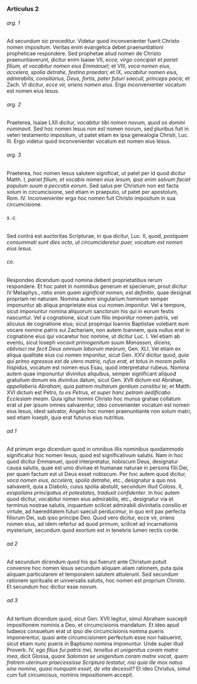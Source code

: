 ### Articulus 2

###### arg. 1
Ad secundum sic proceditur. Videtur quod inconvenienter fuerit Christo nomen impositum. Veritas enim evangelica debet praenuntiationi propheticae respondere. Sed prophetae aliud nomen de Christo praenuntiaverunt, dicitur enim Isaiae VII, *ecce, virgo concipiet et pariet filium, et vocabitur nomen eius Emmanuel*; et VIII, *voca nomen eius, accelera, spolia detrahe, festina praedari*; et IX, *vocabitur nomen eius, admirabilis, consiliarius, Deus, fortis, pater futuri saeculi, princeps pacis*; et Zach. VI dicitur, *ecce vir, oriens nomen eius*. Ergo inconvenienter vocatum est nomen eius Iesus.

###### arg. 2
Praeterea, Isaiae LXII dicitur, *vocabitur tibi nomen novum, quod os domini nominavit*. Sed hoc nomen Iesus non est nomen novum, sed pluribus fuit in veteri testamento impositum, ut patet etiam ex ipsa genealogia Christi, Luc. III. Ergo videtur quod inconvenienter vocatum est nomen eius Iesus.

###### arg. 3
Praeterea, hoc nomen Iesus salutem significat, ut patet per id quod dicitur Matth. I, *pariet filium, et vocabis nomen eius Iesum, ipse enim salvum faciet populum suum a peccatis eorum*. Sed salus per Christum non est facta solum in circumcisione, sed etiam in praeputio, ut patet per apostolum, Rom. IV. Inconvenienter ergo hoc nomen fuit Christo impositum in sua circumcisione.

###### s. c.
Sed contra est auctoritas Scripturae, in qua dicitur, Luc. II, quod, *postquam consummati sunt dies octo, ut circumcideretur puer, vocatum est nomen eius Iesus*.

###### co.
Respondeo dicendum quod nomina debent proprietatibus rerum respondere. Et hoc patet in nominibus generum et specierum, prout dicitur IV Metaphys., *ratio enim quam significat nomen, est definitio*, quae designat propriam rei naturam. Nomina autem singularium hominum semper imponuntur ab aliqua proprietate eius cui nomen imponitur. Vel a tempore, sicut imponuntur nomina aliquorum sanctorum his qui in eorum festis nascuntur. Vel a cognatione, sicut cum filio imponitur nomen patris, vel alicuius de cognatione eius; sicut propinqui Ioannis Baptistae volebant eum vocare nomine patris sui Zachariam, non autem Ioannem, quia nullus erat in cognatione eius qui vocaretur hoc nomine, ut dicitur Luc. I. Vel etiam ab eventu, sicut Ioseph *vocavit primogenitum suum Manassen, dicens, oblivisci me fecit Deus omnium laborum meorum*, Gen. XLI. Vel etiam ex aliqua qualitate eius cui nomen imponitur, sicut Gen. XXV dicitur quod, *quia qui primo egressus est de utero matris, rufus erat, et totus in morem pellis hispidus*, vocatum est nomen eius Esau, quod interpretatur rubeus. Nomina autem quae imponuntur divinitus aliquibus, semper significant aliquod gratuitum donum eis divinitus datum, sicut Gen. XVII dictum est Abrahae, *appellaberis Abraham, quia patrem multarum gentium constitui te*; et Matth. XVI dictum est Petro, *tu es Petrus, et super hanc petram aedificabo Ecclesiam meam*. Quia igitur homini Christo hoc munus gratiae collatum erat ut per ipsum omnes salvarentur, ideo convenienter vocatum est nomen eius Iesus, idest salvator, Angelo hoc nomen praenuntiante non solum matri, sed etiam Ioseph, quia erat futurus eius nutritius.

###### ad 1
Ad primum ergo dicendum quod in omnibus illis nominibus quodammodo significatur hoc nomen Iesus, quod est significativum salutis. Nam in hoc quod dicitur Emmanuel, quod interpretatur, nobiscum Deus, designatur causa salutis, quae est unio divinae et humanae naturae in persona filii Dei, per quam factum est ut Deus esset nobiscum. Per hoc autem quod dicitur, *voca nomen eius, accelera, spolia detrahe*, etc., designatur a quo nos salvaverit, quia a Diabolo, cuius spolia abstulit, secundum illud Coloss. II, *exspolians principatus et potestates, traduxit confidenter*. In hoc autem quod dicitur, vocabitur nomen eius admirabilis, etc., designatur via et terminus nostrae salutis, inquantum scilicet admirabili divinitatis consilio et virtute, ad haereditatem futuri saeculi perducimur, in quo erit pax perfecta filiorum Dei, sub ipso principe Deo. Quod vero dicitur, ecce vir, oriens nomen eius, ad idem refertur ad quod primum, scilicet ad incarnationis mysterium, secundum quod exortum est in tenebris lumen rectis corde.

###### ad 2
Ad secundum dicendum quod his qui fuerunt ante Christum potuit convenire hoc nomen Iesus secundum aliquam aliam rationem, puta quia aliquam particularem et temporalem salutem attulerunt. Sed secundum rationem spiritualis et universalis salutis, hoc nomen est proprium Christo. Et secundum hoc dicitur esse novum.

###### ad 3
Ad tertium dicendum quod, sicut Gen. XVII legitur, simul Abraham suscepit impositionem nominis a Deo, et circumcisionis mandatum. Et ideo apud Iudaeos consuetum erat ut ipso die circumcisionis nomina pueris imponerentur, quasi ante circumcisionem perfectum esse non habuerint, sicut etiam nunc pueris in Baptismo nomina imponuntur. Unde super illud Proverb. IV, *ego filius fui patris mei, tenellus et unigenitus coram matre mea*, dicit Glossa, *quare Salomon se unigenitum coram matre vocat, quem fratrem uterinum praecessisse Scriptura testatur, nisi quia ille mox natus sine nomine, quasi nunquam esset, de vita decessit?* Et ideo Christus, simul cum fuit circumcisus, nominis impositionem accepit.

